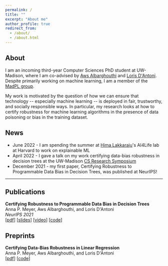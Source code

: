 ```yaml
---
permalink: /
title: ""
excerpt: "About me"
author_profile: true
redirect_from: 
  - /about/
  - /about.html
---
```


About
------
I am an incoming third-year Computer Sciences PhD student at UW-Madison, where I am co-advised by [Aws Albarghouthi](http://pages.cs.wisc.edu/~aws/) and [Loris D'Antoni](https://pages.cs.wisc.edu/~loris/). Despite primarily working on machine learning, I am a member of the [MadPL group](https://madpl.cs.wisc.edu/). 

My work is motivated by the question of how we can ensure that technology -- especially machine learning -- is deployed in fair, trustworthy, and socially responsible ways. In particular, my research looks at how to certify robustness for machine learning algorithms in the presence of data poisoning or bias in the training dataset. 

<!-- I graduated from Carleton College in 2018 with a BA in mathematics. Prior to starting grad school in the fall of 2020, I worked as a software developer at Epic in Madison. In my free time, I enjoy cooking (and eating!), Nordic skiing, reading fiction, running, and being outdoors.  -->

## News
* June 2022 - I am spending the summer at [Hima Lakkaraju](https://himalakkaraju.github.io/)'s AI4Life lab at Harvard to work on explainable ML
* April 2022 - I gave a talk on my work certifying data-bias robustness in decision trees at the UW-Madison [CS Research Symposium](https://csresearchsymposium.github.io/)
* December 2021 - my first paper, Certifying Robustness to Programmable Data Bias in Decision Trees, was published at NeurIPS!

-----
## Publications
**Certifying Robustness to Programmable Data Bias in Decision Trees**  <br/>
Anna P. Meyer, Aws Albarghouthi, and Loris D'Antoni <br/>
*NeurIPS 2021*<br/>
[<a href="https://arxiv.org/abs/2110.04363">pdf</a>] [<a href="/files/dec_trees_slides.pdf">slides</a>] [<a href="https://youtu.be/kf5Geyr71T4">video</a>] [<a href="https://github.com/annapmeyer/antidote-P">code</a>] <br/>

## Preprints
**Certifying Data-Bias Robustness in Linear Regression** <br/>
Anna P. Meyer, Aws Albarghouthi, and Loris D'Antoni <br/>
[<a href="https://arxiv.org/abs/2206.03575">pdf</a>] [<a href="https://github.com/annapmeyer/linear-bias-certification">code</a>] <br/>